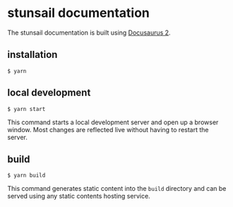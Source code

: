 # stunsail documentation

The stunsail documentation is built using [Docusaurus 2](https://v2.docusaurus.io/).

## installation

```console
$ yarn
```

## local development

```console
$ yarn start
```

This command starts a local development server and open up a browser window.
Most changes are reflected live without having to restart the server.

## build

```console
$ yarn build
```

This command generates static content into the `build` directory and can be
served using any static contents hosting service.
